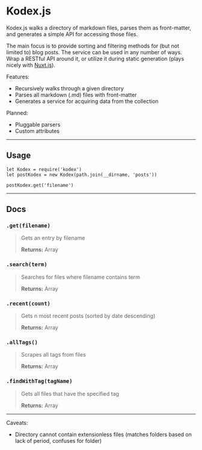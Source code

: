 # Kodex.js
Kodex.js walks a directory of markdown files, parses them as front-matter, and generates a simple API for accessing those files.

The main focus is to provide sorting and filtering methods for (but not limited to) blog posts. The service can be used in any number of ways. Wrap a RESTful API around it, or utilize it during static generation (plays nicely with [Nuxt.js](https://nuxtjs.org)).

Features:
- Recursively walks through a given directory
- Parses all markdown (.md) files with front-matter
- Generates a service for acquiring data from the collection

Planned:
- Pluggable parsers
- Custom attributes

---

## Usage
```
let Kodex = require('kodex')
let postKodex = new Kodex(path.join(__dirname, 'posts'))

postKodex.get('filename')
```

---

## Docs

### `.get(filename)`

> Gets an entry by filename
>
> **Returns:** Array

### `.search(term)`

> Searches for files where filename contains term
>
> **Returns:** Array

### `.recent(count)`

> Gets n most recent posts (sorted by date descending)
>
> **Returns:** Array

### `.allTags()`

> Scrapes all tags from files
>
> **Returns:** Array

### `.findWithTag(tagName)`

> Gets all files that have the specified tag
>
> **Returns:** Array

---

Caveats:
- Directory cannot contain extensionless files (matches folders based on lack of period, confuses for folder)
